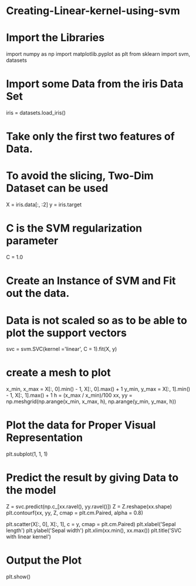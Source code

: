 # Creating-Linear-kernel-using-svm
# Import the Libraries
import numpy as np
import matplotlib.pyplot as plt
from sklearn import svm, datasets

# Import some Data from the iris Data Set
iris = datasets.load_iris()

# Take only the first two features of Data.
# To avoid the slicing, Two-Dim Dataset can be used

X = iris.data[:, :2]
y = iris.target

# C is the SVM regularization parameter
C = 1.0

# Create an Instance of SVM and Fit out the data.
# Data is not scaled so as to be able to plot the support vectors
svc = svm.SVC(kernel ='linear', C = 1).fit(X, y)

# create a mesh to plot
x_min, x_max = X[:, 0].min() - 1, X[:, 0].max() + 1
y_min, y_max = X[:, 1].min() - 1, X[:, 1].max() + 1
h = (x_max / x_min)/100
xx, yy = np.meshgrid(np.arange(x_min, x_max, h),
		np.arange(y_min, y_max, h))

# Plot the data for Proper Visual Representation
plt.subplot(1, 1, 1)

# Predict the result by giving Data to the model
Z = svc.predict(np.c_[xx.ravel(), yy.ravel()])
Z = Z.reshape(xx.shape)
plt.contourf(xx, yy, Z, cmap = plt.cm.Paired, alpha = 0.8)

plt.scatter(X[:, 0], X[:, 1], c = y, cmap = plt.cm.Paired)
plt.xlabel('Sepal length')
plt.ylabel('Sepal width')
plt.xlim(xx.min(), xx.max())
plt.title('SVC with linear kernel')

# Output the Plot
plt.show()
